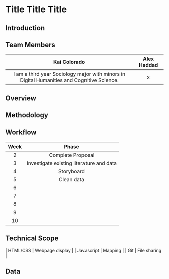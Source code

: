 # Title Title Title

## Introduction

## Team Members
| Kai Colorado | Alex Haddad |
| :------: | :------: |
| I am a third year Sociology major with minors in Digital Humanities and Cognitive Science.  | x |

## Overview


## Methodology


## Workflow

| Week | Phase |
| :---: | :---: |
| 2 | Complete Proposal |
| 3 | Investigate existing literature and data |
| 4 | Storyboard |
| 5 | Clean data |
| 6 |  |
| 7 |  |
| 8 |  |
| 9 |  |
| 10 |  |
## Technical Scope
| HTML/CSS | Webpage display |
| Javascript | Mapping |
| Git | File sharing |

## Data
